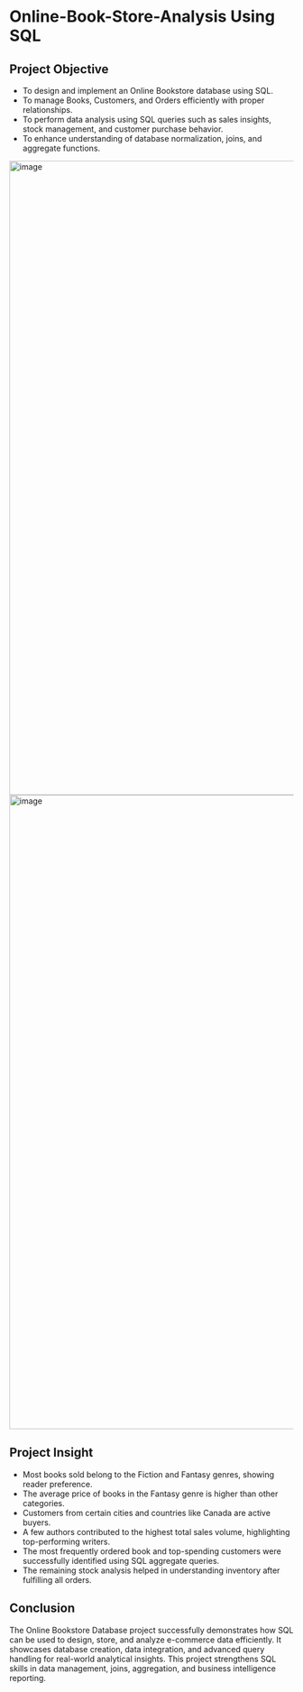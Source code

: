 # Online-Book-Store-Analysis Using SQL

## Project Objective
- To design and implement an Online Bookstore database using SQL.
- To manage Books, Customers, and Orders efficiently with proper relationships.
- To perform data analysis using SQL queries such as sales insights, stock management, and customer purchase behavior.
- To enhance understanding of database normalization, joins, and aggregate functions.

<img width="2000" height="1125" alt="image" src="https://github.com/user-attachments/assets/d8090dc3-5d2f-4fd6-a539-1673a038a81e" />
<img width="2000" height="1125" alt="image" src="https://github.com/user-attachments/assets/8b39f966-7cc7-4e08-b06a-77190afdf13f" />

## Project Insight
- Most books sold belong to the Fiction and Fantasy genres, showing reader preference.
- The average price of books in the Fantasy genre is higher than other categories.
- Customers from certain cities and countries like Canada are active buyers.
- A few authors contributed to the highest total sales volume, highlighting top-performing writers.
- The most frequently ordered book and top-spending customers were successfully identified using SQL aggregate queries.
- The remaining stock analysis helped in understanding inventory after fulfilling all orders.

## Conclusion
The Online Bookstore Database project successfully demonstrates how SQL can be used to design, store, and analyze e-commerce data efficiently. It showcases database creation, data integration, and advanced query handling for real-world analytical insights. This project strengthens SQL skills in data management, joins, aggregation, and business intelligence reporting.
